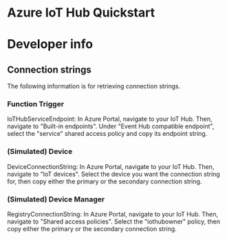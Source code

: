 # Azure IoT Hub Quickstart

# Developer info

## Connection strings
The following information is for retrieving connection strings.

### Function Trigger
IoTHubServiceEndpoint: In Azure Portal, navigate to your IoT Hub. Then, navigate to "Built-in endpoints". Under "Event Hub compatible endpoint", select the "service" shared access policy and copy its endpoint string.

### (Simulated) Device
DeviceConnectionString: In Azure Portal, navigate to your IoT Hub. Then, navigate to "IoT devices". Select the device you want the connection string for, then copy either the primary or the secondary connection string.

### (Simulated) Device Manager
RegistryConnectionString: In Azure Portal, navigate to your IoT Hub. Then, navigate to "Shared access policies". Select the "iothubowner" policy, then copy either the primary or the secondary connection string.